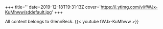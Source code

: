 +++
title=''
date=2019-12-18T19:31:13Z
cover='https://i.ytimg.com/vi/fWJx-KuMhww/sddefault.jpg'
+++

All content belongs to GlennBeck.
{{< youtube fWJx-KuMhww >}}
